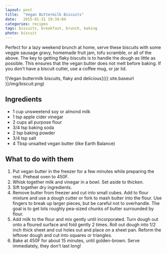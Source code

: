 ```yaml
---
layout: post
title:  "Vegan Buttermilk Biscuits"
date:   2015-01-31 19:34:04
categories: recipes
tags: biscuits, breakfast, brunch, baking
photo: biscuit
---
```


Perfect for a lazy weekend brunch at home, serve these biscuits with some veggie sausage gravy, homemade fruit jam, tofu scramble, or all of the above. The key to getting flaky biscuits is to handle the dough as little as possible. This ensures that the vegan butter does not melt before baking. If you don't have a biscuit cutter, use a coffee mug, or jar lid. 

![Vegan buttermilk biscuits, flaky and delicious]({{ site.baseurl }}/img/biscuit.png)

## Ingredients

- 1 cup unsweetend soy or almond milk
- 1 tsp apple cider vinegar
- 2 cups all purpose flour
- 3/4 tsp baking soda
- 2 tsp baking powder
- 3/4 tsp salt
- 4 Tbsp unsalted vegan butter (like Earth Balance)


## What to do with them

1. Put vegan butter in the freezer for a few minutes while preparing the rest. Preheat oven to 450F. 
2. Whisk together milk and vinegar in a bowl. Set aside to thicken. 
3. Sift together dry ingredients. 
4. Remove butter from freezer and cut into small cubes. Add to flour mixture and use a dough cutter or fork to mash butter into the flour. Use fingers to break up larger pieces, but be careful not to overhandle. The goal is to get lots roughly pea-sized chunks of butter surrounded by flour. 
5. Add milk to the flour and mix gently until incorporated. Turn dough out onto a floured surface and fold gently 2 times. Roll out dough into 1/2 inch thick sheet and cut holes out and place on a sheet pan. Reform the leftover dough and cut into squares or triangles. 
6. Bake at 450F for about 15 minutes, until golden-brown. Serve immediately, they don't last long!

